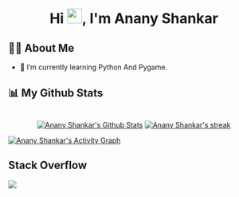 <h1 align="center">Hi <img src="https://raw.githubusercontent.com/MartinHeinz/MartinHeinz/master/wave.gif" width="30px">, I'm Anany Shankar</h1>

## 🙋‍♂️ About Me

- 🌱 I’m currently learning Python And Pygame.

## 📊 My Github Stats

<p align="center">
  <br/>
    <a href="https://github.com/ShankarAnany/github-readme-stats"><img alt="Anany Shankar's Github Stats" src="https://github-readme-stats.vercel.app/api?username=ShankarAnany&show_icons=true&count_private=true&theme=react&hide_border=true&bg_color=0D1117" /></a>
    <a href="https://github.com/ShankarAnany/github-readme-streak-stats">
        <img alt="Anany Shankar's streak" src="https://github-readme-streak-stats.herokuapp.com/?user=ShankarAnany&theme=dark&hide_border=true&stroke=0000&background=060A0CD0"/>
  <br/>
</p>

<a href="https://github.com/ShankarAnany/github-readme-activity-graph"><img alt="Anany Shankar's Activity Graph" src="https://activity-graph.herokuapp.com/graph?username=ShankarAnany&bg_color=0D1117&color=5BCDEC&line=5BCDEC&point=FFFFFF&hide_border=true" /></a>

  ## Stack Overflow
  <img src="https://github-readme-stackoverflow.vercel.app/?userID=16460928&layout=compact&theme=dark"/>
